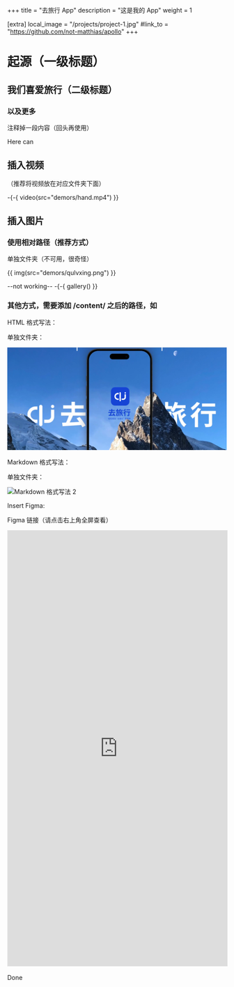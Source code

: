 +++
title = "去旅行 App"
description = "这是我的 App"
weight = 1

[extra]
local_image = "/projects/project-1.jpg"
#link_to = "https://github.com/not-matthias/apollo"
+++

# 起源（一级标题）

## 我们喜爱旅行（二级标题）

### 以及更多


注释掉一段内容（回头再使用）

<!-- 注释内容在这里，不会显示,blabla -->
<!-- 注释内容在这里，不会显示,blabla -->

Here can


## 插入视频

（推荐将视频放在对应文件夹下面）

-{-{ video(src="demors/hand.mp4") }}


## 插入图片

### 使用相对路径（推荐方式）

<!-- -{-{ img(src="./demors/qulvxing.png", text="The default fit for images is fit to screen") }} -->

单独文件夹（不可用，很奇怪）

{{ img(src="demors/qulvxing.png") }}

--not working--
-{-{ gallery() }}

### 其他方式，需要添加 /content/ 之后的路径，如

HTML 格式写法：

单独文件夹：

<img src="/projects/demors/qulvxing.png" />

Markdown 格式写法：

单独文件夹：

![Markdown 格式写法 2](/projects/demors/project-1.jpg)


Insert Figma:

Figma 链接（请点击右上角全屏查看）

<iframe style="border: 1px solid rgba(0, 0, 0, 0.1);" width="100%" height="1000" src="https://embed.figma.com/proto/FwhW362CHL0BVo1G8iCqii/%E5%8E%BB%E6%97%85%E8%A1%8C%E4%BD%9C%E5%93%81%E9%9B%86%E6%8E%92%E7%89%881013-(%E5%85%AC%E5%BC%80)?page-id=0%3A1&node-id=4322-10943&node-type=canvas&viewport=5650%2C355%2C0.26&scaling=min-zoom&content-scaling=fixed&embed-host=share" allowfullscreen></iframe>


Done
